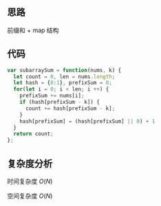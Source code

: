 ## 思路

前缀和 + map 结构

## 代码

```javascript
var subarraySum = function(nums, k) {
  let count = 0, len = nums.length;
  let hash = {0:1}, prefixSum = 0;
  for(let i = 0; i < len; i ++) {
    prefixSum += nums[i];
    if (hash[prefixSum - k]) {
      count += hash[prefixSum - k];
    }
    hash[prefixSum] = (hash[prefixSum] || 0) + 1
  }
  return count;
};
```

## 复杂度分析

时间复杂度	$O(N)$

空间复杂度	$O(N)$